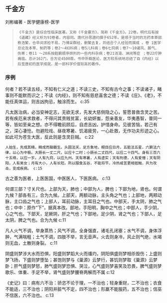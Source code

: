 ## 千金方

刘彬编著  -  医学健康榜-医学

>     《千金方》是综合性临床医著。又称《千金要方》，简称《千金方》。22卷。明代后有按《道藏》经义析为93卷者，内容同。唐代孙思邈约撰于652年。是感于当时的方药本草部秩浩繁，仓卒间求检不易，乃博采群经，删繁去复，并结合个人经验而撰成 。卷 1医学总论及本草、制药等；卷2～4妇科病；卷5儿科病；卷6七窍病；卷7～10诸风、脚气、伤寒；卷11 ～20系按脏腑顺序排列的一些内科杂病；卷21消渴、淋闭等症 ；卷22疔肿痈疽。总计162门，合方论4500首。书中所载医论、医方较系统地总结了自《内经》以后至唐初的医学成就，是一部科学价值较高的著作。

### 序例

何者？若不读五经，不知有仁义之道；不读三史，不知有古今之事；不读诸子，睹事则不能默而识之；不读《内经》，则不知有慈悲喜舍之德；不读《庄》、《老》，不能任真体运，则吉凶拘忌，触涂而生。 c:35

凡太医治病，必当安神定志，无欲无求，先发大慈侧隐之心，誓愿普救含灵之苦。若有疾厄来求救者，不得问其贵贱贫富，长幼妍蚩，怨亲善友，华夷愚智，普同一等，皆如至亲之想。亦不得瞻前顾后，自虑吉凶，护惜身命。见彼苦恼，若己有之，深心凄怆。勿避险戏、昼夜寒暑、饥渴疲劳，一心赴救，无作功夫形迹之心。如此可为苍生大医，反此则是含灵巨贼。 c:22

    人始生，先成其精，精成而脑髓生。头圆法天，足方象地，眼目应日月，五脏法五星，六腑法六律，以心为中极。大肠长一丈二尺，以应十二时；小肠长二丈四尺，以应二十四气。身有三百六十五络，以应一岁。人有九窍，以应九州。天有寒暑，人有虚实；天有刑德，人有爱憎；天有阴阳，人有男女；月有大小，人有长短。所以服食五谷，不能将节，冷热咸苦更相抵触，共为攻击，变成疾病。 c:15

古之善为医者，上医医国，中医医人，下医医病。 c:13

何谓三部？寸关尺也。上部为天，肺也；中部为人，脾也；下部为地，肾也。何谓九候？部各有三，合为九候。上部天，两额动脉，主头角之气也；上部地，两颊动脉，主口齿之气也；上部人，耳前动脉，主耳目之气也。中部天，手太阴，肺之气也；中中：原作“下”，据真本改。部地，手阳明，胸中之气也；中部人，手少阴，心之气也。下部天，足厥阴，肝之气也；下部地，足少阴，肾之气也；下部人，足太阴，脾之气也。合为九候 c:11

凡人火气不调，举身蒸热；风气不调，全身强直，诸毛孔闭塞；水气不调，身体浮肿，气满喘粗；土气不调，四肢不举，言无音声。火去则身冷，风止则气绝，水竭则无血，土散则身裂。 c:11

阴盛则梦涉大水而恐惧，阳盛则梦蹈大火而燔灼，阴阳俱盛则梦相杀毁伤；上盛则梦飞扬，下盛则梦堕坠；甚饱则梦与《巢源》云梦行，甚饥则梦取《巢源》云梦卧；肝气盛则梦怒，肺气盛则梦恐惧、哭泣，心气盛则梦喜笑及恐畏，脾气盛则梦歌乐、体重、手足不举，肾气盛则梦腰脊两解而不属 c:12

《史记》曰：病有六不治：骄恣不论于理，一不治也；轻身重财，二不治也；衣食不能适，三不治也；阴阳并脏气不定，四不治也；形羸不能服药，五不治也；信巫不信医，六不治也。 c:13
